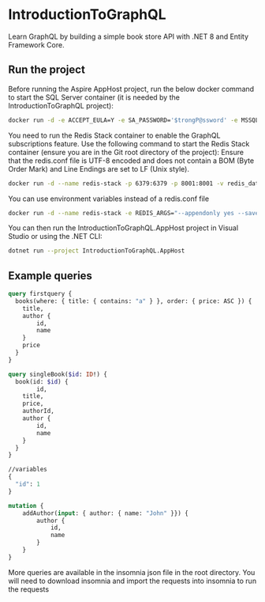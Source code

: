 # IntroductionToGraphQL

Learn GraphQL by building a simple book store API with .NET 8 and Entity Framework Core.

## Run the project

Before running the Aspire AppHost project, run the below docker command to start the SQL Server container (it is needed by the IntroductionToGraphQL project):

```bash
docker run -d -e ACCEPT_EULA=Y -e SA_PASSWORD='$trongP@ssword' -e MSSQL_AGENT_ENABLED=true -p 1433:1433 -v mssql_data:/var/opt/mssql mcr.microsoft.com/mssql/server:2019-latest
```

You need to run the Redis Stack container to enable the GraphQL subscriptions feature. Use the following command to start the Redis Stack container (ensure you are in the Git root directory of the project):
Ensure that the redis.conf file is UTF-8 encoded and does not contain a BOM (Byte Order Mark) and Line Endings are set to LF (Unix style).

```bash
docker run -d --name redis-stack -p 6379:6379 -p 8001:8001 -v redis_data:/data -v $pwd/redis.conf:/redis-stack.conf redis/redis-stack:latest
```

You can use environment variables instead of a redis.conf file

```bash
docker run -d --name redis-stack -e REDIS_ARGS="--appendonly yes --save 60 1 --dir /data" -p 6379:6379 -p 8001:8001 -v redis_data:/data redis/redis-stack:latest
```

You can then run the IntroductionToGraphQL.AppHost project in Visual Studio or using the .NET CLI:

```bash
dotnet run --project IntroductionToGraphQL.AppHost
```

## Example queries

```graphql
query firstquery {
  books(where: { title: { contains: "a" } }, order: { price: ASC }) {
    title,
    author {
		id,
		name
	}
    price
  }
}
```

```graphql
query singleBook($id: ID!) {
  book(id: $id) {
		id,
    title,
    price,
	authorId,
	author {
		id,
		name
	}
  }
}

//variables
{
  "id": 1
}
```

```graphql
mutation {
	addAuthor(input: { author: { name: "John" }}) {
		author {
			id,
			name
		}
	}
}
```

More queries are available in the insomnia json file in the root directory. You will need to download insomnia and import the requests into insomnia to run the requests